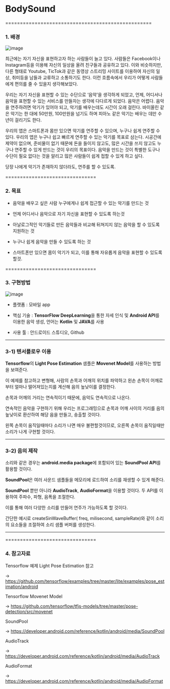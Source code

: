 # BodySound

==================================================
### 1. 배경
![image](https://user-images.githubusercontent.com/29995264/135447416-fc303a7e-106e-4bf4-a267-fae3d9c632c9.png)

최근에는 자기 자신을 표현하고자 하는 사람들이 늘고 있다. 사람들은 Facebook이나 Instagram등을 이용해 자신의 일상을 올려 친구들과 공유하고 있다. 이와 비슷하지만, 다른 형태로 Youtube, TicTok과 같은 동영상 스트리밍 사이트를 이용하여 자신의 일상, 취미등을 남들과 교류하고 소통하기도 한다. 이런 흐름속에서 우리가 어떻게 사람들에게 편의를 줄 수 있을지 생각해보았다. 

우리는 자기 자신을 표현할 수 있는 수단으로 ‘음악’을 생각하게 되었고, 언제, 어디서나 음악을 표현할 수 있는 서비스를 만들자는 생각에 다다르게 되었다. 음악은 어렵다. 음악을 연주하려면 악기가 있어야 되고, 악기를 배우는데도 시간이 오래 걸린다. 바이올린 같은 악기는 한 대에 50만원, 100만원을 넘기도 하며 피아노 같은 악기는 배우는 데만 수년이 걸리기도 한다. 

우리의 앱은 스마트폰과 몸만 있으면 악기를 연주할 수 있으며, 누구나 쉽게 연주할 수 있다. 우리의 앱은 누구나 쉽고 빠르게 연주할 수 있는 악기를 목표로 삼는다. 시공간에 제약이 없으며, 준비물이 없기 때문에 돈을 들이지 않고도, 많은 시간을 쓰지 않고도 누구나 연주할 수 있게 만드는 것이 우리의 목표이다. 음악을 만드는 것이 특별한 도구나 수단이 필요 없다는 것을 알리고 많은 사람들이 쉽게 접할 수 있게 하고 싶다. 

당장 나에게 악기가 존재하지 않더라도, 연주를 할 수 있도록.

===============================
### 2. 목표
- 음악을 배우고 싶은 사람 누구에게나 쉽게 접근할 수 있는 악기를 만드는 것

- 언제 어디서나 음악으로 자기 자신을 표현할 수 있도록 하는것

- 아날로그적인 악기들로 만든 음악들과 비교해 뒤쳐지지 않는 음악을 할 수 있도록 지원하는 것

- 누구나 쉽게 음악을 만들 수 있도록 하는 것

- 스마트폰만 있으면 몸이 악기가 되고, 이를 통해 자유롭게 음악을 표현할 수 있도록 할것. 





===============================
### 3. 구현방법
![image](https://user-images.githubusercontent.com/29995264/135447625-0bd9cd86-85af-43c3-8707-91880b908389.png)
- 플랫폼 : 모바일 app

- 핵심 기술 : **TensorFlow DeepLearning**을 통한 자세 인식 및 **Android API**를 이용한 음악 생성, 언어는 **Kotlin** 및 **JAVA**를 사용

- 사용 툴 : 안드로이드 스튜디오, Github
********************
### 3-1) 텐서플로우 이용

 **Tensorflow**의 **Light Pose Estimation** 샘플은 **Movenet Model**를 사용하는 방법을 보여준다. 

 이 예제를 참고하고 변형해, 사람의 손목과 어깨의 위치를 파악하고 왼손 손목이 어깨로부터 얼마나 떨어져있는지를 계산해 음의 높낮이를 결정한다. 

 손목과 어깨의 거리는 연속적이기 때문에, 음악도 연속적으로 나온다. 

 연속적인 음악을 구현하기 위해 우리는 프로그래밍으로 손목과 어깨 사이의 거리를 음의 높낮이로 환산하여 해당 음을 만들고, 송출할 것이다. 

 왼쪽 손목이 움직일때마다 소리가 나면 매우 불편할것이므로, 오른쪽 손목이 움직일때만 소리가 나게 구현할 것이다. 

********************
### 3-2) 음의 제작

 소리와 같은 경우는 **android.media package**에 포함되어 있는 **SoundPool API**를 활용할 것이다.

 **SoundPool**은 여러 사운드 샘플들을 메모리에 로드하여 소리를 재생할 수 있게 해준다. 

 **SoundPool** 뿐만 아니라 **AudioTrack**, **AudioFormat**을 이용할 것이다. 두 API를 이용하여 주파수, 파형, 음폭을 조절한다.

 이를 통해 여러 다양한 소리를 만들어 연주가 가능하도록 할 것이다.

 간단한 예시로 createSinWaveBuffer( freq,  milisecond,  sampleRate)와 같이 소리의 요소들을 조절하여 소리 샘플 버퍼를 생성한다. 

********************





===============================
### 4. 참고자료
Tensorflow 예제 Light Pose Estimation 참고

 -> <https://github.com/tensorflow/examples/tree/master/lite/examples/pose_estimation/android>

Tensorflow Movenet Model

 -> <https://github.com/tensorflow/tfjs-models/tree/master/pose-detection/src/movenet>

SoundPool

 -> <https://developer.android.com/reference/kotlin/android/media/SoundPool>

AudioTrack

 -> <https://developer.android.com/reference/kotlin/android/media/AudioTrack>

AudioFormat

 -> <https://developer.android.com/reference/kotlin/android/media/AudioFormat>

